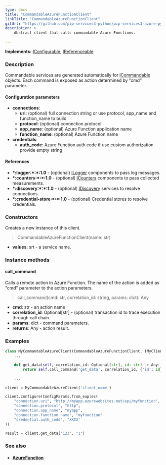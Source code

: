 ```yaml
---
type: docs
title: "CommandableAzureFunctionClient"
linkTitle: "CommandableAzureFunctionClient"
gitUrl: "https://github.com/pip-services3-python/pip-services3-azure-python"
description: >
    Abstract client that calls commandable Azure Functions.
 
---
```


**Implements:** [IConfigurable](../../../commons/config/iconfigurable), [IReferenceable](../../../commons/refer/ireferenceable)

### Description

Commandable services are generated automatically for [ICommandable](../../../commons/commands/icommandable.md) objects. Each command is exposed as action determined by "cmd" parameter.


#### Configuration parameters

- **connections**:
    - **uri**: (optional) full connection string or use protocol, app_name and function_name to build
    - **protocol**: (optional) connection protocol
    - **app_name**: (optional) Azure Function application name
    - **function_name**: (optional) Azure Function name
- **credentials**:
    - **auth_code**: Azure Function auth code if use custom authorization provide empty string

#### References
- **\*:logger:\*:\*:1.0** - (optional) [ILogger](../../../components/log/ilogger) components to pass log messages.
- **\*:counters:\*:\*:1.0** - (optional) [ICounters](../../../components/count/icounters) components to pass collected measurements.
- **\*:discovery:\*:\*:1.0** - (optional) [IDiscovery](../../../components/connect/idiscovery) services to resolve connections.
- **\*:credential-store:\*:\*:1.0** - (optional) Credential stores to resolve credentials.

### Constructors
Creates a new instance of this client.

> CommandableAzureFunctionClient(name: str)

- **values**: srt - a service name.


### Instance methods

#### call_command
Calls a remote action in Azure Function.
The name of the action is added as "cmd" parameter
to the action parameters. 

> call_command(cmd: str, correlation_id: string, params: dict): Any

- **cmd**: str - an action name
- **correlation_id**: Optional[str] - (optional) transaction id to trace execution through call chain.
- **params**: dict - command parameters.
- **returns**: Any - action result.


### Examples

```python
class MyCommandableAzureClient(CommandableAzureFunctionClient, IMyClient):
    ...

    def get_data(self, correlation_id: Optional[str], id: str) -> Any:
        return self.call_command('get_data', correlation_id, {'id': id})
        
    ...

client = MyCommandableAzureClient('client_name')

client.configure(ConfigParams.from_еuples(
    "connection.uri", "http://myapp.azurewebsites.net/api/myfunction",
    "connection.protocol", "http",
    "connection.app_name", "myapp",
    "connection.function_name", "myfunction"
    "credential.auth_code", "XXXX"
))

result = client.get_data("123", "1")
```

### See also
- #### [AzureFunction](../../azure_function/)
